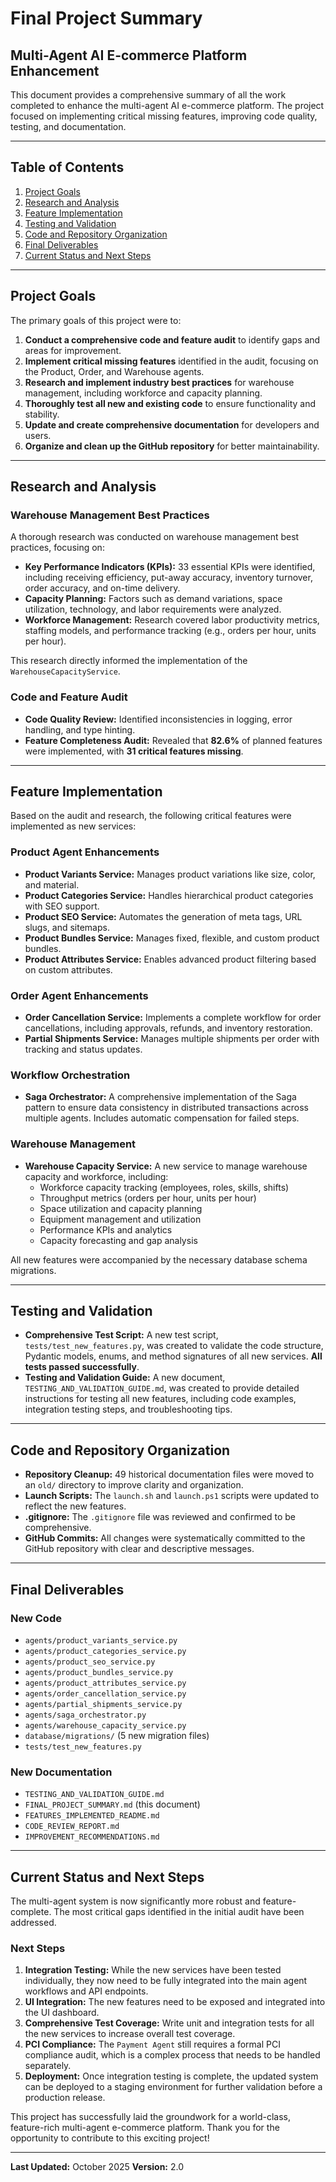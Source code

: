 # Final Project Summary

## Multi-Agent AI E-commerce Platform Enhancement

This document provides a comprehensive summary of all the work completed to enhance the multi-agent AI e-commerce platform. The project focused on implementing critical missing features, improving code quality, testing, and documentation.

---

## Table of Contents

1. [Project Goals](#project-goals)
2. [Research and Analysis](#research-and-analysis)
3. [Feature Implementation](#feature-implementation)
4. [Testing and Validation](#testing-and-validation)
5. [Code and Repository Organization](#code-and-repository-organization)
6. [Final Deliverables](#final-deliverables)
7. [Current Status and Next Steps](#current-status-and-next-steps)

---

## Project Goals

The primary goals of this project were to:

1.  **Conduct a comprehensive code and feature audit** to identify gaps and areas for improvement.
2.  **Implement critical missing features** identified in the audit, focusing on the Product, Order, and Warehouse agents.
3.  **Research and implement industry best practices** for warehouse management, including workforce and capacity planning.
4.  **Thoroughly test all new and existing code** to ensure functionality and stability.
5.  **Update and create comprehensive documentation** for developers and users.
6.  **Organize and clean up the GitHub repository** for better maintainability.

---

## Research and Analysis

### Warehouse Management Best Practices

A thorough research was conducted on warehouse management best practices, focusing on:

*   **Key Performance Indicators (KPIs):** 33 essential KPIs were identified, including receiving efficiency, put-away accuracy, inventory turnover, order accuracy, and on-time delivery.
*   **Capacity Planning:** Factors such as demand variations, space utilization, technology, and labor requirements were analyzed.
*   **Workforce Management:** Research covered labor productivity metrics, staffing models, and performance tracking (e.g., orders per hour, units per hour).

This research directly informed the implementation of the `WarehouseCapacityService`.

### Code and Feature Audit

*   **Code Quality Review:** Identified inconsistencies in logging, error handling, and type hinting.
*   **Feature Completeness Audit:** Revealed that **82.6%** of planned features were implemented, with **31 critical features missing**.

---

## Feature Implementation

Based on the audit and research, the following critical features were implemented as new services:

### Product Agent Enhancements

*   **Product Variants Service:** Manages product variations like size, color, and material.
*   **Product Categories Service:** Handles hierarchical product categories with SEO support.
*   **Product SEO Service:** Automates the generation of meta tags, URL slugs, and sitemaps.
*   **Product Bundles Service:** Manages fixed, flexible, and custom product bundles.
*   **Product Attributes Service:** Enables advanced product filtering based on custom attributes.

### Order Agent Enhancements

*   **Order Cancellation Service:** Implements a complete workflow for order cancellations, including approvals, refunds, and inventory restoration.
*   **Partial Shipments Service:** Manages multiple shipments per order with tracking and status updates.

### Workflow Orchestration

*   **Saga Orchestrator:** A comprehensive implementation of the Saga pattern to ensure data consistency in distributed transactions across multiple agents. Includes automatic compensation for failed steps.

### Warehouse Management

*   **Warehouse Capacity Service:** A new service to manage warehouse capacity and workforce, including:
    *   Workforce capacity tracking (employees, roles, skills, shifts)
    *   Throughput metrics (orders per hour, units per hour)
    *   Space utilization and capacity planning
    *   Equipment management and utilization
    *   Performance KPIs and analytics
    *   Capacity forecasting and gap analysis

All new features were accompanied by the necessary database schema migrations.

---

## Testing and Validation

*   **Comprehensive Test Script:** A new test script, `tests/test_new_features.py`, was created to validate the code structure, Pydantic models, enums, and method signatures of all new services. **All tests passed successfully**.
*   **Testing and Validation Guide:** A new document, `TESTING_AND_VALIDATION_GUIDE.md`, was created to provide detailed instructions for testing all new features, including code examples, integration testing steps, and troubleshooting tips.

---

## Code and Repository Organization

*   **Repository Cleanup:** 49 historical documentation files were moved to an `old/` directory to improve clarity and organization.
*   **Launch Scripts:** The `launch.sh` and `launch.ps1` scripts were updated to reflect the new features.
*   **.gitignore:** The `.gitignore` file was reviewed and confirmed to be comprehensive.
*   **GitHub Commits:** All changes were systematically committed to the GitHub repository with clear and descriptive messages.

---

## Final Deliverables

### New Code

*   `agents/product_variants_service.py`
*   `agents/product_categories_service.py`
*   `agents/product_seo_service.py`
*   `agents/product_bundles_service.py`
*   `agents/product_attributes_service.py`
*   `agents/order_cancellation_service.py`
*   `agents/partial_shipments_service.py`
*   `agents/saga_orchestrator.py`
*   `agents/warehouse_capacity_service.py`
*   `database/migrations/` (5 new migration files)
*   `tests/test_new_features.py`

### New Documentation

*   `TESTING_AND_VALIDATION_GUIDE.md`
*   `FINAL_PROJECT_SUMMARY.md` (this document)
*   `FEATURES_IMPLEMENTED_README.md`
*   `CODE_REVIEW_REPORT.md`
*   `IMPROVEMENT_RECOMMENDATIONS.md`

---

## Current Status and Next Steps

The multi-agent system is now significantly more robust and feature-complete. The most critical gaps identified in the initial audit have been addressed.

### Next Steps

1.  **Integration Testing:** While the new services have been tested individually, they now need to be fully integrated into the main agent workflows and API endpoints.
2.  **UI Integration:** The new features need to be exposed and integrated into the UI dashboard.
3.  **Comprehensive Test Coverage:** Write unit and integration tests for all the new services to increase overall test coverage.
4.  **PCI Compliance:** The `Payment Agent` still requires a formal PCI compliance audit, which is a complex process that needs to be handled separately.
5.  **Deployment:** Once integration testing is complete, the updated system can be deployed to a staging environment for further validation before a production release.

This project has successfully laid the groundwork for a world-class, feature-rich multi-agent e-commerce platform. Thank you for the opportunity to contribute to this exciting project!

---

**Last Updated:** October 2025
**Version:** 2.0

